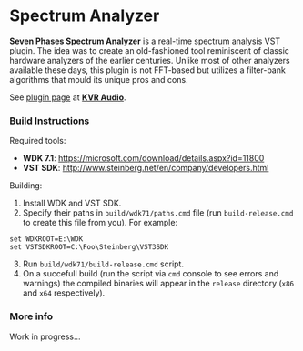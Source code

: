 # Spectrum Analyzer

**Seven Phases Spectrum Analyzer** is a real-time spectrum analysis VST plugin. The idea was to create an old-fashioned tool reminiscent of classic hardware analyzers of the earlier centuries. Unlike most of other analyzers available these days, this plugin is not FFT-based but utilizes a filter-bank algorithms that mould its unique pros and cons.

See [plugin page](http://kvraudio.com/product/spectrum_analyzer_by_seven_phases) at [**KVR Audio**](http://www.kvraudio.com/).

### Build Instructions

Required tools:

* **WDK 7.1**: https://microsoft.com/download/details.aspx?id=11800
* **VST SDK**: http://www.steinberg.net/en/company/developers.html

Building:

1. Install WDK and VST SDK.
2. Specify their paths in `build/wdk71/paths.cmd` file (run `build-release.cmd` to create this file from you). For example:
```
set WDKROOT=E:\WDK
set VSTSDKROOT=C:\Foo\Steinberg\VST3SDK
```
3. Run `build/wdk71/build-release.cmd` script.
4. On a succefull build (run the script via `cmd` console to see errors and warnings) the compiled binaries will appear in the `release` directory (`x86` and `x64` respectively).

### More info
Work in progress...
